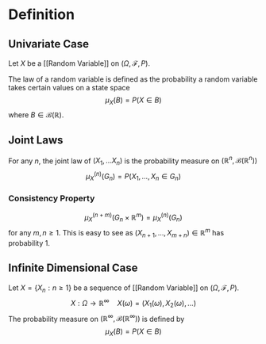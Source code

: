 # Definition

## Univariate Case

Let $X$ be a [[Random Variable]] on $(\Omega, \mathcal{F}, P)$.

The law of a random variable is defined as the probability a random variable takes certain values on a state space
$$
\mu_{X}(B) = P(X \in B)
$$
where $B \in \mathcal{B}(\mathbb{R})$.

## Joint Laws

For any $n$, the joint law of $(X_{1}, \dots X_{n})$ is the probability measure on $(\mathbb{R}^n, \mathcal{B}(\mathbb{R}^n))$
$$
\mu_{X}^{(n)}(G_{n}) = P(X_{1}, \dots , X_{n} \in G_{n})
$$

### Consistency Property
$$
\mu_{X}^{(n+m)}(G_{n} \times \mathbb{R}^m) = \mu_{X}^{(n)}(G_{n})
$$
for any $m,n \geq 1$. This is easy to see as $(X_{n+1}, \dots , X_{m+n}) \in \mathbb{R}^m$ has probability 1.



## Infinite Dimensional Case

Let $X = \left\{ X_{n} : n \geq 1 \right\}$ be a sequence of [[Random Variable]] on $(\Omega, \mathcal{F}, P)$. 
$$
X : \Omega \to \mathbb{R}^\infty \quad X(\omega ) = (X_{1}(\omega), X_{2}(\omega), \dots)
$$
The probability measure on $(\mathbb{R}^\infty, \mathcal{B}(\mathbb{R}^\infty))$ is defined by
$$
\mu_{X}(B) = P(X \in B)
$$

